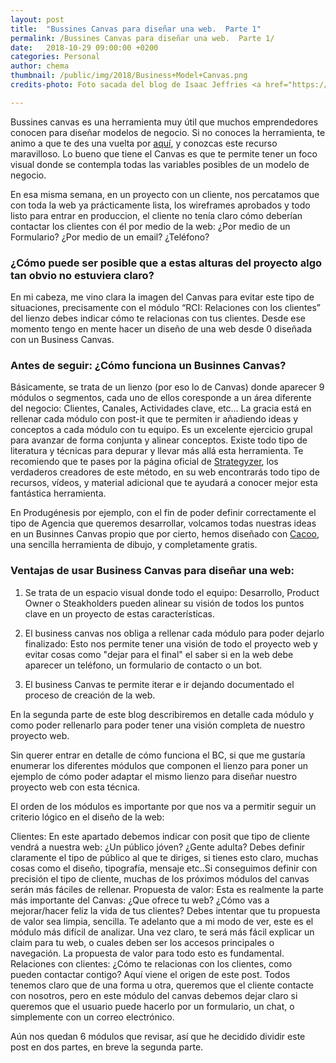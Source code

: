 ```yaml
---
layout: post
title:  "Bussines Canvas para diseñar una web.  Parte 1"
permalink: /Bussines Canvas para diseñar una web.  Parte 1/
date:   2018-10-29 09:00:00 +0200
categories: Personal
author: chema
thumbnail: /public/img/2018/Business+Model+Canvas.png
credits-photo: Foto sacada del blog de Isaac Jeffries <a href="https://isaacjeffries.com">isaacjeffries.com</a>

---
```


Bussines canvas es una herramienta muy útil que muchos emprendedores conocen para diseñar modelos de negocio. Si no conoces la herramienta, te animo a que te des una vuelta por <a href="https://es.wikipedia.org/wiki/Lienzo_de_modelo_de_negocio" target="_blank">aquí</a>, y conozcas este recurso maravilloso. Lo bueno que tiene el Canvas es que te permite tener un foco visual donde se contempla todas las variables posibles de un modelo de negocio.  

En esa misma semana, en un proyecto con un cliente, nos percatamos que con toda la web ya prácticamente lista, los wireframes aprobados y todo listo para entrar en produccion, el cliente no tenía claro cómo deberían contactar los clientes con él por medio de la web: ¿Por medio de un Formulario? ¿Por medio de un email? ¿Teléfono? 

<h3>¿Cómo puede ser posible que a estas alturas del proyecto algo tan obvio no estuviera claro? </h3>


En mi cabeza, me vino clara la imagen del Canvas para evitar este tipo de situaciones, precisamente con el módulo “RCI: Relaciones con los clientes” del lienzo debes indicar cómo te relacionas con tus clientes. Desde ese momento tengo en mente hacer un diseño de una web desde 0 diseñada con un Business Canvas.

<h3>Antes de seguir: ¿Cómo funciona un Businnes Canvas?</h3>


Básicamente, se trata de un lienzo (por eso lo de Canvas) donde aparecer 9 módulos o segmentos, cada uno de ellos coresponde a un área diferente del negocio: Clientes, Canales, Actividades clave, etc... La gracia está en rellenar cada módulo con post-it que te permiten ir añadiendo ideas y conceptos a cada módulo con tu equipo. Es un excelente ejercicio grupal para avanzar de forma conjunta y alinear conceptos. Existe todo tipo de literatura y técnicas para depurar y llevar más allá esta herramienta.
Te recomiendo que te pases por la página oficial de <a href="https://strategyzer.com" target="_blank">Strategyzer</a>, los verdaderos creadores de este método, en su web encontrarás todo tipo de recursos, vídeos, y material adicional que te ayudará a conocer mejor esta fantástica herramienta. 
 
En Produgénesis por ejemplo,  con el fin de poder definir correctamente el tipo de Agencia que queremos desarrollar, volcamos todas nuestras ideas en un Businnes Canvas propio que por cierto, hemos diseñado con <a href="https://www.cacoo.com" target="_blank">Cacoo</a>, una sencilla herramienta de dibujo, y completamente gratis.

<h3>Ventajas de usar Business Canvas para diseñar una web:</h3>

1. Se trata de un espacio visual donde todo el equipo: Desarrollo, Product Owner o Steakholders pueden alinear su visión de todos los puntos clave en un proyecto de estas características. 

2. El business canvas nos obliga a rellenar cada módulo para poder dejarlo finalizado: Esto nos permite tener una visión de todo el proyecto web y evitar cosas como "dejar para el final" el saber si en la web debe aparecer un teléfono, un formulario de contacto o un bot. 

3. El business Canvas te permite iterar e ir dejando documentado el proceso de creación de la web.

En la segunda parte de este blog describiremos en detalle cada módulo y como poder rellenarlo para poder tener una visión completa de nuestro proyecto web. 

Sin querer entrar en detalle de cómo funciona el BC, si que me gustaría enumerar los diferentes módulos que componen el lienzo para poner un ejemplo de cómo poder adaptar el mismo lienzo para diseñar nuestro proyecto web con esta técnica.

El orden de los módulos es importante por que nos va a permitir seguir un criterio lógico en el diseño de la web:

Clientes: En este apartado debemos indicar con posit que tipo de cliente vendrá a nuestra web: ¿Un público jóven? ¿Gente adulta? Debes definir claramente el tipo de  público al que te diriges, si tienes esto claro, muchas cosas como el diseño, tipografía, mensaje etc..Si conseguimos definir con precisión el tipo de cliente, muchas de los próximos módulos del canvas serán más fáciles de rellenar. 
Propuesta de valor: Esta es realmente la parte más importante del Canvas: ¿Que ofrece tu web?  ¿Cómo vas a mejorar/hacer feliz la vida de tus clientes? Debes intentar que tu propuesta de valor sea limpia, sencilla. Te adelanto que a mi modo de ver, este es el módulo más difícil de analizar. Una vez claro, te será más fácil explicar un claim para tu web, o cuales deben ser los accesos principales o navegación. La propuesta de valor para todo esto es fundamental.
Relaciones con clientes: ¿Cómo te relacionas con los clientes, como pueden contactar contigo? Aquí viene el origen de este post. Todos tenemos claro que de una forma u otra, queremos que el cliente contacte con nosotros, pero en este módulo del canvas debemos dejar claro si queremos que el usuario puede hacerlo por un formulario, un chat, o simplemente con un correo electrónico. 


Aún nos quedan 6 módulos que revisar, así que he decidido dividir este post en dos partes, en breve la segunda parte. 
